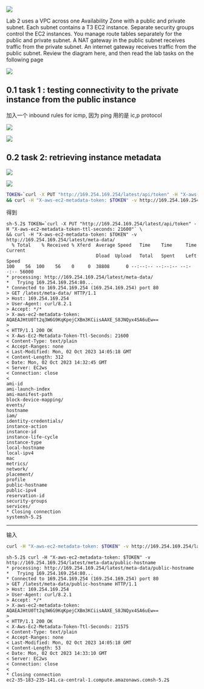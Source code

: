 

![](image/Pasted%20image%2020231002153857.png)

Lab 2 uses a VPC across one Availability Zone with a public and private subnet. Each subnet contains a T3 EC2 instance. Separate security groups control the EC2 instances. You manage route tables separately for the public and private subnet. A NAT gateway in the public subnet receives traffic from the private subnet. An internet gateway receives traffic from the public subnet.
Review the diagram here, and then read the lab tasks on the following page

![](image/Pasted%20image%2020231002153943.png)


## 0.1 task 1 : testing connectivity to the private instance from the public instance 

加入一个 inbound rules for icmp, 因为 ping 用的是 ic,p protocol 

![](image/Pasted%20image%2020231002163107.png)


![](image/Pasted%20image%2020231002163224.png)


## 0.2 task 2: retrieving instance metadata 

![](image/Pasted%20image%2020231002163541.png)

![](image/Pasted%20image%2020231002163608.png)

```sh
TOKEN=`curl -X PUT "http://169.254.169.254/latest/api/token" -H "X-aws-ec2-metadata-token-ttl-seconds: 21600"` \
&& curl -H "X-aws-ec2-metadata-token: $TOKEN" -v http://169.254.169.254/latest/meta-data/
```

得到 
```http
sh-5.2$ TOKEN=`curl -X PUT "http://169.254.169.254/latest/api/token" -H "X-aws-ec2-metadata-token-ttl-seconds: 21600"` \
&& curl -H "X-aws-ec2-metadata-token: $TOKEN" -v http://169.254.169.254/latest/meta-data/
  % Total    % Received % Xferd  Average Speed   Time    Time     Time  Current
                                 Dload  Upload   Total   Spent    Left  Speed
100    56  100    56    0     0  38808      0 --:--:-- --:--:-- --:--:-- 56000
* processing: http://169.254.169.254/latest/meta-data/
*   Trying 169.254.169.254:80...
* Connected to 169.254.169.254 (169.254.169.254) port 80
> GET /latest/meta-data/ HTTP/1.1
> Host: 169.254.169.254
> User-Agent: curl/8.2.1
> Accept: */*
> X-aws-ec2-metadata-token: AQAEAJHtU0Tt2q3W6G9KqKpejCXBm3KCiisAAXE_S8JNQyx4SA6uEw==
>
< HTTP/1.1 200 OK
< X-Aws-Ec2-Metadata-Token-Ttl-Seconds: 21600
< Content-Type: text/plain
< Accept-Ranges: none
< Last-Modified: Mon, 02 Oct 2023 14:05:18 GMT
< Content-Length: 312
< Date: Mon, 02 Oct 2023 14:32:45 GMT
< Server: EC2ws
< Connection: close
<
ami-id
ami-launch-index
ami-manifest-path
block-device-mapping/
events/
hostname
iam/
identity-credentials/
instance-action
instance-id
instance-life-cycle
instance-type
local-hostname
local-ipv4
mac
metrics/
network/
placement/
profile
public-hostname
public-ipv4
reservation-id
security-groups
services/
* Closing connection
systemsh-5.2$
```


---

输入
```sh
curl -H "X-aws-ec2-metadata-token: $TOKEN" -v http://169.254.169.254/latest/meta-data/public-hostname
```

```http
sh-5.2$ curl -H "X-aws-ec2-metadata-token: $TOKEN" -v http://169.254.169.254/latest/meta-data/public-hostname
* processing: http://169.254.169.254/latest/meta-data/public-hostname
*   Trying 169.254.169.254:80...
* Connected to 169.254.169.254 (169.254.169.254) port 80
> GET /latest/meta-data/public-hostname HTTP/1.1
> Host: 169.254.169.254
> User-Agent: curl/8.2.1
> Accept: */*
> X-aws-ec2-metadata-token: AQAEAJHtU0Tt2q3W6G9KqKpejCXBm3KCiisAAXE_S8JNQyx4SA6uEw==
>
< HTTP/1.1 200 OK
< X-Aws-Ec2-Metadata-Token-Ttl-Seconds: 21575
< Content-Type: text/plain
< Accept-Ranges: none
< Last-Modified: Mon, 02 Oct 2023 14:05:18 GMT
< Content-Length: 53
< Date: Mon, 02 Oct 2023 14:33:10 GMT
< Server: EC2ws
< Connection: close
<
* Closing connection
ec2-35-183-235-141.ca-central-1.compute.amazonaws.comsh-5.2$
```